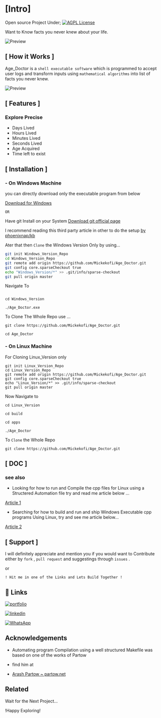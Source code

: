 
# [Intro]
Open source Project Under;
[![AGPL License](https://img.shields.io/badge/license-AGPL-blue.svg)](http://www.gnu.org/licenses/agpl-3.0)

Want to Know facts you never knew about your life.

![Preview](https://media.giphy.com/media/v1.Y2lkPTc5MGI3NjExaGV1NXE1eGhsMmN5aWxjNDFlcDRuZWdlbHVtZTNicnQ1b3c0bW5weiZlcD12MV9naWZzX3NlYXJjaCZjdD1n/QcN78VRJ7BoXYIAkJd/giphy.gif)



## [ How it Works ]


Age_Doctor is a ```shell executable software``` which is programmed to accept user logs and transform inputs using ```mathematical algorithms``` into list of facts you never knew.

![Preview](https://media.giphy.com/media/WkR1rKoiitnogUbtIF/giphy.gif)

## [ Features ]
### Explore Precise
- Days Lived
- Hours Lived
- Minutes Lived
- Seconds Lived
- Age Acquired
- Time left to exist


## [ Installation ]
### - On Windows Machine
you can directly download only the executable program from below

[Download for Windows](https://github.com/Mickekofi/Age_Doctor/blob/master/Windows_Version/Age_Doctor.exe 
)

``` OR ```

Have git Install on your System
[Download git official page ](
https://git-scm.com/download/win
)

I recommend reading this third party article in other to do the setup
[by phoenixnap/kb](
 https://phoenixnap.com/kb/how-to-install-git-windows
)


Ater that then  ``` Clone ``` the Windows Version Only by using...


```sh
git init Windows_Version_Repo
cd Windows_Version_Repo
git remote add origin https://github.com/Mickekofi/Age_Doctor.git
git config core.sparseCheckout true
echo "Windows_Version/*" >> .git/info/sparse-checkout
git pull origin master

```

Navigate To

```

cd Windows_Version
```


```
./Age_Doctor.exe

```

To Clone The Whole Repo use ...

```
git clone https://github.com/Mickekofi/Age_Doctor.git

```

```
cd Age_Doctor

```

### - On Linux Machine

For Cloning Linux_Version only

```
git init Linux_Version_Repo
cd Linux_Version_Repo
git remote add origin https://github.com/Mickekofi/Age_Doctor.git
git config core.sparseCheckout true
echo "Linux_Version/*" >> .git/info/sparse-checkout
git pull origin master

```

Now Navigate to

```
cd Linux_Version

cd build

cd apps

```


```
./Age_Doctor

```

To ``` Clone ``` the Whole Repo

```
git clone https://github.com/Mickekofi/Age_Doctor.git

````


## [ DOC ]
### see also 

- Looking for how to run and Compile the cpp files for Linux using a Structered Automation file try and read me article below ... 

[ Article 1]( https://tiny-moles-dig.loca.lt)
 

- Searching for how to build and run and ship Windows Executable cpp programs Using Linux, try and see me article below...


[Article 2](https://violet-comics-sit.loca.lt)
 
## [ Support ]

I will definitely appreciate and mention you if you would want to Contribute either by ```fork```  , ```pull request``` and suggestings through ```issues``` .

or

 ```! Hit me in one of the Links and Lets Build Together !```



## 🔗 Links
[![portfolio](https://img.shields.io/badge/my_portfolio-000?style=for-the-badge&logo=ko-fi&logoColor=white)](https://orcid.org/0009-0005-1069-7360/)

[![linkedin](https://img.shields.io/badge/linkedin-0A66C2?style=for-the-badge&logo=linkedin&logoColor=white)](https://www.linkedin.com/in/michael-appiah-9b6919255?utm_source=share&utm_campaign=share_via&utm_content=profile&utm_medium=android_app/)

[![WhatsApp](https://img.shields.io/badge/WhatsApp-Hit%20Me-brightgreen)](https://wa.me/+233597326320)



## Acknowledgements

- Automating program Compilation using a well structured Makefile was based on one of the works of Partow

- find him at
 - [Arash Partow ~ partow.net](http://www.partow.net/programming/makefile/index.html)
 
## Related

Wait for the Next Project... 

!Happy Exploring!

